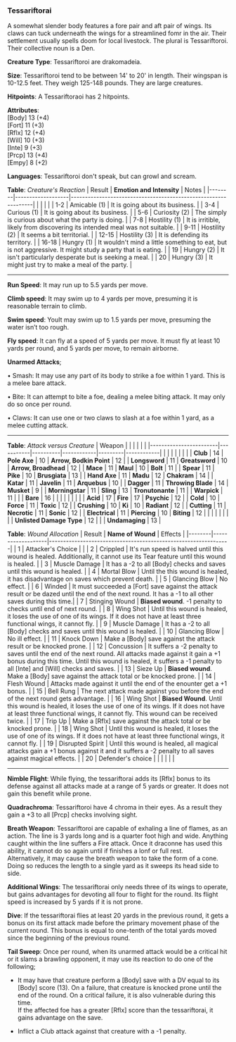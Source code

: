 ### Tessariftorai
A somewhat slender body features a fore pair and aft pair of wings. Its claws can tuck underneath the wings for a streamlined fomr in the air. Their settlement usually spells doom for local livestock. The plural is Tessariftoroi. Their collective noun is a Den.

**Creature Type**: Tessariftoroi are drakomadeia.

**Size**: Tessariftoroi tend to be between 14' to 20' in length. Their wingspan is 10-12.5 feet. They weigh 125-148 pounds. They are large creatures.

**Hitpoints**: A Tessariftoraoi has 2 hitpoints.

**Attributes**:  
[Body] 13 (+4)  
[Fort] 11 (+3)  
[Rflx] 12 (+4)  
[Will] 10 (+3)  
[Inte] 9  (+3)  
[Prcp] 13 (+4)  
[Empy] 8  (+2)  

**Languages**: Tessariftoroi don't speak, but can growl and scream.

**Table**: *Creature's Reaction*
| Result | **Emotion and Intensity** | Notes        |
|--------|-------------------|----------------------------------------------------------------|
|        |                                                |                                   |
|   1-2  | Amicable (1)  | It is going about its business. |
|   3-4  | Curious (1)   | It is going about its business. |
|   5-6  | Curiosity (2) | The simply is curious about what the party is doing. |
|   7-8  | Hostility (1) | It is irritible, likely from discovering its intended meal was not suitable. |
|  9-11  | Hostility (2) | It seems a bit territorial. |
|  12-15 | Hostility (3) | It is defending its territory. |
|  16-18 | Hungry (1)    | It wouldn't mind a little something to eat, but is not aggressive. It might study a party that is eating. |
|   19   | Hungry (2)    | It isn't particularly desperate but is seeking a meal. |
|   20   | Hungry (3)    | It might just try to make a meal of the party. |

-----

**Run Speed**: It may run up to 5.5 yards per move.

**Climb speed**: It may swim up to 4 yards per move, presuming it is reasonable terrain to climb.

**Swim speed**: YouIt may swim up to 1.5 yards per move, presuming the water isn’t too rough.

**Fly speed**: It can fly at a speed of 5 yards per move. It must fly at least 10 yards per round, and 5 yards per move, to remain airborne.

**Unarmed Attacks**;

 • Smash: It may use any part of its body to strike a foe within 1 yard. This is a melee bare attack.

 • Bite: It can attempt to bite a foe, dealing a melee biting attack. It may only do so once per round.

 • Claws: It can use one or two claws to slash at a foe within 1 yard, as a melee cutting attack.

-----

**Table**: *Attack versus Creature*
| Weapon                 |          |            |         |            |         |
|------------------------|-----------|----------|------------|---------|------------|
|                        |          |            |         |            |         |
| **Club**                   | 14   | **Pole Axe**         | 10    | **Arrow, Bodkin Point**    | 12   |
| **Longsword**              | 11   | **Greatsword**       | 10    | **Arrow, Broadhead**       | 12   |
| **Mace**                   | 11   | **Maul**             | 10    | **Bolt** | 11   |
| **Spear**                  | 11    | **Pike**            | 10    | **Brusgiata** | 13    |
| **Hand Axe**               | 11    | **Madu**            | 12     | **Chakram** | 14   |
| **Katar**                  | 11    | **Javelin**         | 11    | **Arquebus** | 10  |
| **Dagger**                 | 11     | **Throwing Blade** | 14    | **Musket** | 9   |
| **Morningstar**            | 11    | **Sling**           | 13    | **Tronutonante** | 11    |
| **Warpick**                | 11    |              |              | **Bare**            | 16   |
|                        |           |          |            |         |            |
| **Acid**                   | 17     | **Fire**          | 17     | **Psychic** | 12     |
| **Cold**                   | 10     | **Force**         | 11     | **Toxic**  | 12     |
| **Crushing**               | 10     | **Ki**            | 10     | **Radiant** | 12     |
| **Cutting**                | 11     | **Necrotic**      | 11     | **Sonic** | 12    |
| **Electrical**             | 11     | **Piercing**      | 10     | **Biting** | 12    |
|                        |           |          |            |         |            |
| **Unlisted Damage Type** | 12 |    |     | **Undamaging** | 13 |

**Table**: *Wound Allocation*
| Result | **Name of Wound** | Effects                                                        |
|--------|-------------------|----------------------------------------------------------------|
|   1    | Attacker's Choice |                                                                |
|   2    | Crippled          | It's run speed is halved until this wound is healed. Additionally, it cannot use its Tear feature until this wound is healed.      |
|   3    | Muscle Damage     | It has a -2 to all [Body] checks and saves until this wound is healed. |
|   4    | Mortal Blow       | Until the this wound is healed, it has disadvantage on saves which prevent death. |
|   5    | Glancing Blow     | No effect. |
|   6    | Winded            | It must succeeded a [Fort] save against the attack result or be dazed until the end of the next round. It has a -1 to all other saves during this time.|
|   7    | Stinging Wound    | **Biased wound**. -1 penalty to checks until end of next round. |
|   8    | Wing Shot         | Until this wound is healed, it loses the use of one of its wings. If it does not have at least three functional wings, it cannot fly. |
|   9    | Muscle Damage     | It has a -2 to all [Body] checks and saves until this wound is healed. |
|   10   | Glancing Blow     | No ill effect. |
|   11   | Knock Down        | Make a [Body] save against the attack result or be knocked prone. |
|   12   | Concussion        | It suffers a -2 penalty to saves until the end of the next round. All attacks made against it gain a +1 bonus during this time. Until this wound is healed, it suffers a -1 penalty to all [Inte] and [Will] checks and saves. |
|   13   | Sieze Up          | **Biased wound**. Make a [Body] save against the attack total or be knocked prone. |
|   14   | Flesh Wound       | Attacks made against it until the end of the enounter get a +1 bonus. |
|   15   | Bell Rung         | The next attack made against you before the end of the next round gets advantage.  |
|   16   | Wing Shot         | **Biased Wound**. Until this wound is healed, it loses the use of one of its wings. If it does not have at least three functional wings, it cannot fly. This wound can be received twice. |
|   17   | Trip Up           | Make a [Rflx] save against the attack total or be knocked prone.                                  |
|   18   | Wing Shot         | Until this wound is healed, it loses the use of one of its wings. If it does not have at least three functional wings, it cannot fly. |
|   19   | Disrupted Spirit  | Until this wound is healed, all magical attacks gain a +1 bonus against it and it suffers a -2 penalty to all saves against magical effects. |
|   20   | Defender's choice |                                   |
|        |                                                |                                   |

-----

**Nimble Flight**: While flying, the tessariftorai adds its [Rflx] bonus to its defense against all attacks made at a range of 5 yards or greater. It does not gain this benefit while prone.

**Quadrachroma**: Tessariftoroi have 4 chroma in their eyes. As a result they gain a +3 to all [Prcp] checks involving sight.

**Breath Weapon**: Tessariftoroi are capable of exhaling a line of flames, as an action. The line is 3 yards long and is a quarter foot high and wide. Anything caught within the line suffers a Fire attack. Once it draconne has used this ability, it cannot do so again until if finishes a lonf or full rest.  
Alternatively, it may cause the breath weapon to take the form of a cone. Doing so reduces the length to a single yard as it sweeps its head side to side.

**Additional Wings**: The tessariftorai only needs three of its wings to operate, but gains advantages for devoting all four to flight for the round. Its flight speed is increased by 5 yards if it is not prone.

**Dive**: If the tessariftorai flies at least 20 yards in the previous round, it gets a bonus on its first attack made before the primary movement phase of the current round. This bonus is equal to one-tenth of the total yards moved since the beginning of the previous round.

**Tail Sweep**: Once per round, when its unarmed attack would be a critical hit or it slams a brawling opponent, it may use its reaction to do one of the following;

* It may have that creature perform a [Body] save with a DV equal to its [Body] score (13). On a failure, that creature is knocked prone until the end of the round. On a critical failure, it is also vulnerable during this time.  
If the affected foe has a greater [Rflx] score than the tessariftorai, it gains advantage on the save.

* Inflict a Club attack against that creature with a -1 penalty.
